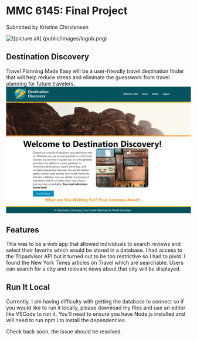 # MMC 6145: Final Project
Submitted by Kristine Christensen

![!\[picture alt\] (public/images/logob.png)](public/images/logob.png)

## Destination Discovery
Travel Planning Made Easy will be a user-friendly travel destination finder that will help reduce stress and eliminate the guesswork from travel planning for future travelers. 
![Alt text](public/images/website.PNG)

## Features
This was to be a web app that allowed individuals to search reviews and select their favorits which would be stored in a database. I had access to the Tripadvisor API but it turned out to be too restrictive so I had to pivot. I found the New York Times articles on Travel which are searchable. Users can search for a city and relevant news about that city will be displayed. 

## Run It Local
Currently, I am having difficulty with getting the database to connect so if you would like to run it locally, please download my files and use an editor like VSCode to run it. You'll need to ensure you have Node.js installed and will need to run npm i to install the dependencies. 

Check back soon, the issue should be resolved.
